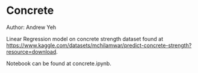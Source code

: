 # Concrete
Author: Andrew Yeh

Linear Regression model on concrete strength dataset found at <a>https://www.kaggle.com/datasets/mchilamwar/predict-concrete-strength?resource=download</a>.

Notebook can be found at concrete.ipynb.


